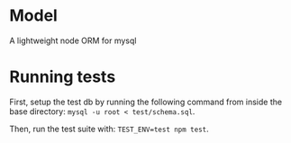 Model
=====

A lightweight node ORM for mysql

Running tests
=============

First, setup the test db by running the following command from inside the base directory:
`mysql -u root < test/schema.sql`.

Then, run the test suite with:
`TEST_ENV=test npm test`.
